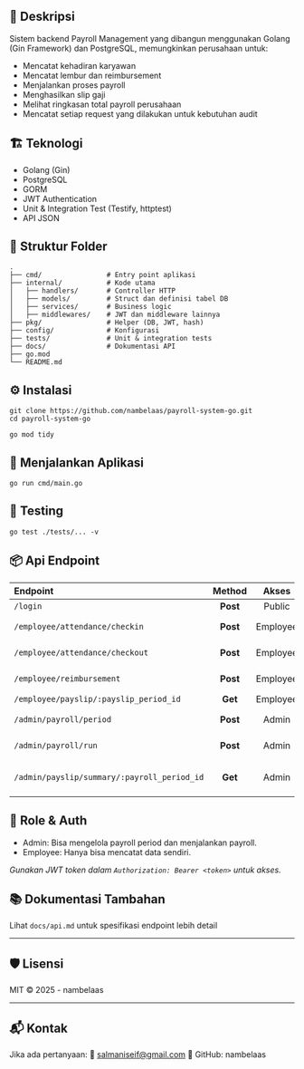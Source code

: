## 📄 Deskripsi
Sistem backend Payroll Management yang dibangun menggunakan Golang (Gin Framework) dan PostgreSQL, memungkinkan perusahaan untuk:

- Mencatat kehadiran karyawan
- Mencatat lembur dan reimbursement
- Menjalankan proses payroll
- Menghasilkan slip gaji
- Melihat ringkasan total payroll perusahaan
- Mencatat setiap request yang dilakukan untuk kebutuhan audit

## 🏗️ Teknologi
- Golang (Gin)
- PostgreSQL
- GORM
- JWT Authentication
- Unit & Integration Test (Testify, httptest)
- API JSON

## 📁 Struktur Folder
```
.
├── cmd/                # Entry point aplikasi
├── internal/           # Kode utama
│   ├── handlers/       # Controller HTTP
│   ├── models/         # Struct dan definisi tabel DB
│   ├── services/       # Business logic
│   ├── middlewares/    # JWT dan middleware lainnya
├── pkg/                # Helper (DB, JWT, hash)
├── config/             # Konfigurasi
├── tests/              # Unit & integration tests
├── docs/               # Dokumentasi API
├── go.mod
└── README.md
```

## ⚙️ Instalasi
```
git clone https://github.com/nambelaas/payroll-system-go.git
cd payroll-system-go

go mod tidy
```

## 🚀 Menjalankan Aplikasi
```
go run cmd/main.go
```

## 🧪 Testing
```
go test ./tests/... -v
```

## 📦 Api Endpoint
| Endpoint |  Method  | Akses | Deskripsi|
|:-----|:--------:|:------:|:-----:|
| `/login`   | **Post** | Public |Login(JWT)|
| `/employee/attendance/checkin` |  **Post**  | Employee | Check in absen |
| `/employee/attendance/checkout` |  **Post**  | Employee | Check out absen |
| `/employee/reimbursement` |  **Post**  | Employee | Ajukan reimbursement |
| `/employee/payslip/:payslip_period_id` |  **Get**  | Employee | Lihat slip gaji |
| `/admin/payroll/period` |  **Post**  | Admin | Buat periode payroll |
| `/admin/payroll/run` |  **Post**  | Admin | Jalankan payroll |
| `/admin/payslip/summary/:payroll_period_id` |  **Get**  | Admin | Ringkasan slip semua karyawan |

## 👤 Role & Auth
- Admin: Bisa mengelola payroll period dan menjalankan payroll.
- Employee: Hanya bisa mencatat data sendiri.

_Gunakan JWT token dalam `Authorization: Bearer <token>` untuk akses._

## 📚 Dokumentasi Tambahan
Lihat `docs/api.md` untuk spesifikasi endpoint lebih detail

---
## 🛡️ Lisensi
MIT © 2025 - nambelaas

---
## 📬 Kontak
Jika ada pertanyaan:
📧 salmaniseif@gmail.com
🔗 GitHub: nambelaas